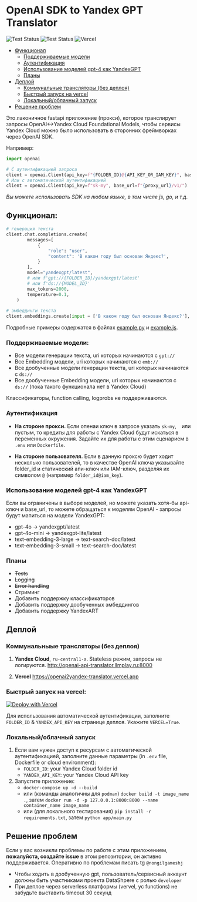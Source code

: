 # OpenAI SDK to Yandex GPT Translator

![Test Status](https://github.com/all-mute/openai2yandex_translator/actions/workflows/docker-image.yml/badge.svg)
![Test Status](https://github.com/all-mute/openai2yandex_translator/actions/workflows/python-app.yml/badge.svg)
![Vercel](https://vercelbadge.vercel.app/api/all-mute/openai2yandex_translator)

- [Функционал](#функционал)
    - [Поддерживаемые модели](#поддерживаемые-модели)
    - [Аутентификация](#аутентификация)
    - [Использование моделей gpt-4 как YandexGPT](#использование-моделей-gpt-4-как-yandexgpt)
    - [Планы](#планы)
- [Деплой](#деплой)
    - [Коммунальные трансляторы (без деплоя)](#коммунальные-трансляторы-без-деплоя)
    - [Быстрый запуск на vercel](#быстрый-запуск-на-vercel)
    - [Локальный/облачный запуск](#локальный-облачный-запуск)
- [Решение проблем](#решение-проблем)


Это лаконичное fastapi приложение (прокси), которое транслирует запросы OpenAI<->Yandex Cloud Foundational Models, чтобы сервисы Yandex Cloud можно было использовать в сторонних фреймворках через OpenAI SDK. 

Например:

```python
import openai

# С аутентификацией запроса
client = openai.Client(api_key=f"{FOLDER_ID}@{API_KEY_OR_IAM_KEY}", base_url=f"{proxy_url}/v1/")
# Или с автоматической аутентификацией
client = openai.Client(api_key=f"sk-my", base_url=f"{proxy_url}/v1/")
```

*Вы можете использовать SDK на любом языке, в том числе js, go, и т.д.*

## Функционал:

```python
# генерация текста
client.chat.completions.create(
        messages=[
            {
                "role": "user",
                "content": 'В каком году был основан Яндекс?',
            }
        ],
        model="yandexgpt/latest", 
        # или f'gpt://{FOLDER_ID}/yandexgpt/latest' 
        # или f'ds://{MODEL_ID}'
        max_tokens=2000,
        temperature=0.1,
    )
    
# эмбеддинги текста
client.embeddings.create(input = ['В каком году был основан Яндекс?'], model='text-search-doc/latest').data[0].embedding # или model=f'emb://{FOLDER_ID}/text-search-doc/latest'
```

Подробные примеры содержатся в файлах [example.py](examples/example.py) и [example.js](examples/example.js).

### Поддерживаемые модели:

* Все модели генерации текста, uri которых начинаются с `gpt://`
* Все Embedding модели, uri которых начинаются с `emb://`
* Все дообученные модели генерации текста, uri которых начинаются с `ds://`
* Все дообученные Embedding модели, uri которых начинаются с `ds://` (пока такого функционала нет в Yandex Cloud)

Классификаторы, function calling, logprobs не поддерживаются.

### Аутентификация

* **На стороне прокси.** Если опенаи ключ в запросе указать `sk-my`, ` ` или пустым, то кредиты для работы с Yandex Cloud будут искаться в переменных окружения. Задайте их для работы с этим сценарием в `.env` или `Dockerfile`.

* **На стороне пользователя.** Если в данную проксю будет ходит несколько пользователей, то в качестве OpenAI ключа указывайте folder_id и статический апи-ключ или IAM-ключ, разделяя их символом `@` (например `folder_id@iam_key`).

### Использование моделей gpt-4 как YandexGPT

Если вы ограничены в выборе моделей, но можете указать хотя-бы api-ключ и base_url, то можете обращаться к моделям OpenAI - запросы будут мапиться на модели YandexGPT:
- gpt-4o -> yandexgpt/latest
- gpt-4o-mini -> yandexgpt-lite/latest
- text-embedding-3-large -> text-search-doc/latest
- text-embedding-3-small -> text-search-doc/latest

### Планы

* ~~Tests~~
* ~~Logging~~
* ~~Error handling~~
* Стриминг
* Добавить поддержку классификаторов
* Добавить поддержку дообученных эмбеддингов
* Добавить поддержку YandexART

## Деплой

### Коммунальныые трансляторы (без деплоя)

1. **Yandex Cloud**, `ru-central1-a`. Stateless режим, запросы не логируются. http://openai-api-translator.llmplay.ru:8000

2. **Vercel** https://openai2yandex-translator.vercel.app 


### Быстрый запуск на vercel:

[![Deploy with Vercel](https://vercel.com/button)](https://vercel.com/new/clone?repository-url=https%3A%2F%2Fgithub.com%2Fall-mute%2Fyagpt2openai_translator)

Для использования автоматической аутентификации, заполните `FOLDER_ID` & `YANDEX_API_KEY` на странице деплоя. Укажите `VERCEL=True`.

### Локальный/облачный запуск

1. Если вам нужен доступ к ресурсам с автоматической аутентификацией, заполните данные параметры (in `.env` file, Dockerfile or cloud environment):
    - `FOLDER_ID`: your Yandex Cloud folder id
    - `YANDEX_API_KEY`: your Yandex Cloud API key
2. Запустите приложение:
    - `docker-compose up -d --build` 
    - или (команды аналогичны для `podman`) `docker build -t image_name .`, затем `docker run -d -p 127.0.0.1:8000:8000 --name container_name image_name` 
    - или (для локального тестирования) `pip install -r requirements.txt`, затем `python app/main.py`

## Решение проблем

Если у вас возникли проблемы по работе с этим приложением, **пожалуйста, создайте issue** в этом репозитории, он активно поддерживается. Оперативно по проблемам писать tg `@nongilgameshj`

* Чтобы ходить в дообученную gpt, пользователь/сервисный аккаунт должны быть участниками проекта DataShpere с ролью `developer`
* При деплое через serverless платформы (vervel, yc functions) не забудьте выставить timeout 30 секунд
